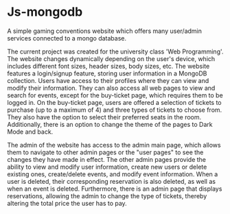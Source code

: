 # Js-mongodb
A simple gaming conventions website which offers many user/admin services connected to a mongo database.


The current project was created for the university class 'Web Programming'. The website changes dynamically depending on the user's device, which includes different font sizes, header sizes, body sizes, etc. The website features a login/signup feature, storing user information in a MongoDB collection. Users have access to their profiles where they can view and modify their information. They can also access all web pages to view and search for events, except for the buy-ticket page, which requires them to be logged in. On the buy-ticket page, users are offered a selection of tickets to purchase (up to a maximum of 4) and three types of tickets to choose from. They also have the option to select their preferred seats in the room. Additionally, there is an option to change the theme of the pages to Dark Mode and back.

The admin of the website has access to the admin main page, which allows them to navigate to other admin pages or the "user pages" to see the changes they have made in effect. The other admin pages provide the ability to view and modify user information, create new users or delete existing ones, create/delete events, and modify event information. When a user is deleted, their corresponding reservation is also deleted, as well as when an event is deleted. Furthermore, there is an admin page that displays reservations, allowing the admin to change the type of tickets, thereby altering the total price the user has to pay.
